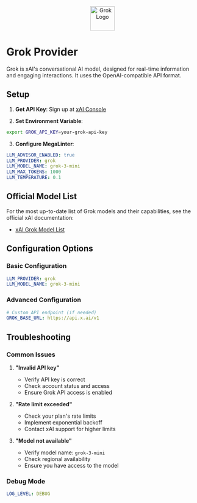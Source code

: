<div align="center">
  <img src="https://grok.com/favicon.ico" alt="Grok Logo" height="64" />
</div>

# Grok Provider

Grok is xAI's conversational AI model, designed for real-time information and engaging interactions. It uses the OpenAI-compatible API format.

## Setup

1. **Get API Key**: Sign up at [xAI Console](https://console.x.ai/)

2. **Set Environment Variable**:

```bash
export GROK_API_KEY=your-grok-api-key
```

3. **Configure MegaLinter**:

```yaml
LLM_ADVISOR_ENABLED: true
LLM_PROVIDER: grok
LLM_MODEL_NAME: grok-3-mini
LLM_MAX_TOKENS: 1000
LLM_TEMPERATURE: 0.1
```

## Official Model List

For the most up-to-date list of Grok models and their capabilities, see the official xAI documentation:

- [xAI Grok Model List](https://docs.x.ai/docs/models)

## Configuration Options

### Basic Configuration

```yaml
LLM_PROVIDER: grok
LLM_MODEL_NAME: grok-3-mini
```

### Advanced Configuration

```yaml
# Custom API endpoint (if needed)
GROK_BASE_URL: https://api.x.ai/v1
```

## Troubleshooting

### Common Issues

1. **"Invalid API key"**

   - Verify API key is correct
   - Check account status and access
   - Ensure Grok API access is enabled

2. **"Rate limit exceeded"**

   - Check your plan's rate limits
   - Implement exponential backoff
   - Contact xAI support for higher limits

3. **"Model not available"**

   - Verify model name: `grok-3-mini`
   - Check regional availability
   - Ensure you have access to the model

### Debug Mode

```yaml
LOG_LEVEL: DEBUG
```
